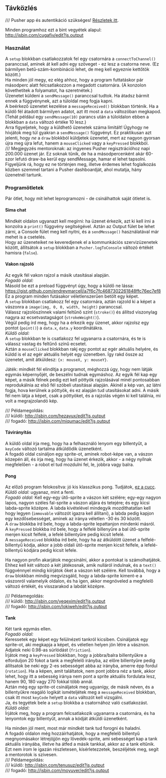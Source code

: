 ## Távközlés
/// Pusher app és autentikáció szükséges! [Részletek itt](../../../.private/pusher-auth/README.md).

Minden programhoz ezt a bint vegyétek alapul: http://jsbin.com/cugafiv/edit?js,output  

### Használat

A `setup` blokkban csatlakozzatok fel egy csatornára a `connectToChannel()` paranccsal, aminek át kell adni egy szöveget - ez lesz a csatorna neve. (Ez bármilyen betű-szám-kombináció lehet, de meg kell egyeznie kettőtök között.)  
Ha minden jól megy, ez elég ahhoz, hogy a program futtatáskor pár másodperc alatt felcsatlakozzon a megadott csatornára. (A konzolon követhetitek a folyamatot, ha szeretnétek.)  
Üzenetet küldeni a `sendMessage()` paranccsal tudtok. Ha átadsz bármit ennek a függvénynek, azt a túloldal meg fogja kapni.  
A beérkező üzenetet kezelése a `messageReceived()` blokkban történik. Ha a küldő fél átadott bármilyen adatot, azt itt most a `data` változóban megkapod. (Tehát például egy `sendMessage(10)` parancs után a túloldalon ebben a blokkban a `data` változó értéke 10 lesz.)  
Arra figyeljetek, hogy a küldhető üzenetek száma limitált! Úgyhogy ne hívjátok meg túl gyakran a `sendMessage()` függvényt. Ez praktikusan azt jelenti, hogy _ne_ a `draw` blokkból küldjetek üzenetet, mert az nagyon gyorsan újra meg újra lefut, hanem a `mouseClicked` vagy a `keyPressed` blokkból.  
/// Megjegyzés mentoroknak: az ingyenes Pusher regisztrációhoz napi 200.000 üzenet jár. Ez soknak tűnik, de ha a másodpercenként akár 60-szor lefutó draw-ba kerül egy sendMessage, hamar el lehet tapsolni. Figyeljünk rá, hogy ez ne történjen meg, illetve érdemes lehet foglalkozás közben szemmel tartani a Pusher dashboardját, ahol mutatja, hány üzenetnél tartunk.   
 
### Programötletek

Pár ötlet, hogy mit lehet leprogramozni - de csinálhattok saját ötletet is.  

#### Sima chat  
Mindkét oldalon ugyanazt kell megírni: ha üzenet érkezik, azt ki kell írni a konzolra a `print()` függvény segítségével. Aztán az Output fület be lehet zárni, a Console fület meg kell nyitni, és a `sendMessage()` használatával már mehet is a csetelés.  
Hogy az üzeneteiket ne keveredjenek el a kommunkációs szervizüzenetek között, állítsátok a `setup` blokkban a `Pusher.logToConsole` változó értékét hamisra (`false`).  

#### Vakon rajzoló
Az egyik fél vakon rajzol a másik utasításai alapján.  
_Fogadó oldal:_  
Másold be ezt a preload függvényt úgy, hogy a küldő ne lássa: https://gist.github.com/endreymarcell/a7f6c7fc4687302261848ffc76ec7ef8  
Ez a program minden futásakor véletlenszerűen betölt egy képet.  
A `setup` blokkban csatlakozz fel egy csatornára, aztán rajzold ki a képet a vászonra a `image(img, 0, 0, width, height)` paranccsal.  
Válassz rajzolószínnek valami feltűnő színt (`stroke()`) és állítsd viszonylag nagyra az ecsetvastagságot (`strokeWeight()`).  
Végül pedig írd meg, hogy ha a érkezik egy üzenet, akkor rajzolsz egy pontot (`point()`) a `data.x`, `data.y` koordinátákra.  
_Küldő oldal:_  
A `setup` blokkban te is csatlakozz fel ugyanarra a csatornára, és te is válassz vastag és feltűnő színű ecsetet.  
Aztán a `mouseClicked` blokkban rakj egy pontot az egér aktuális helyére, és küldd is el az egér aktuális helyét egy üzenetben. Így rakd össze az üzenetet, amit átküldesz: `{x: mouseX, y: mouseY}`.  

Játék: mindkét fél elindítja a programot, méghozzá úgy, hogy nem látják egymás képernyőjét, de beszélni tudnak egymáshoz. Az egyik fél kap egy képet, a másik félnek pedig ezt kell pöttyök rajzolásával minél pontosabban reprodukálnia az első fél szóbeli utasításai alapján. Akinél a kép van, az látni fogja, hova kerülnek a pöttyök, és ez alapján tud utasításokat adni. A másik fél nem látja a képet, csak a pöttyöket, és a rajzolás végén ki kell találnia, mi volt a megrajzolandó kép.  

/// Példamegoldás:  
/// küldő: http://jsbin.com/hezayux/edit?js,output  
/// fogadó: http://jsbin.com/miqumac/edit?js,output  

#### Távirányítás  
A küldő oldal írja meg, hogy ha a felhasználó lenyom egy billentyűt, a `keyCode` változó tartalma átküldődik üzenetként.  
A fogadó oldal csináljon egy sprite-ot, aminek robot-képe van, a vászon közepén áll, és írja meg, hogy ha üzenet érkezik, akkor - a négy nyílnak megfelelően - a robot el tud mozdulni fel, le, jobbra vagy balra.  

#### Pong
Az előző program felokosítva: jó kis klasszikus pong. Tudjátok, [ez a cucc](https://media.giphy.com/media/tJc0Sq1jilB8A/giphy.gif).  
_Küldő oldal:_ ugyanaz, mint a fenti.  
_Fogadó oldal:_ Kell egy-egy ütő-sprite a vászon két szélére; egy-egy nagyon lapos, nagyon széles fal-sprite a vászon aljára és tetejére; és egy kicsi labda-sprite középre. A labda kivételével mindegyik mozdíthatatlan kell hogy legyen (`immovable` változót igazra kell állítani), a labda pedig kapjon egy kezdősebességet, aminek az iránya véletlen  -30 és 30 között.  
A `draw` blokkba írd bele, hogy a labda-sprite lepattanjon mindenki másról.  
A `keyPressed` blokkba írd bele, hogy a felfelé billenyűre a bal ütő-sprite menjen kicsit felfelé, a lefelé billentyűre pedig kicsit lefelé.  
A `messageReceived` blokkba írd bele, hogy ha az átküldött üzenet a felfelé-billentyű kódja, akkor a jobb oldali ütő-sprite menjen kicsit felfele, a lefelé-billentyű kódjára pedig kicsit lefele.  

Ha nagyon profin akarjátok megcsinálni, akkor a pontokat is számolhatjátok. Ehhez kell két változó a két játékosnak, amik nulláról indulnak, és a `text()` függvénnyel mindig kiírjátok őket a vászon két szélére. Kell továbbá, hogy a `draw` blokkban mindig megvizsgáld, hogy a labda-sprite kiment-e a vászonról valamelyik oldalon, és ha igen, akkor megnöveled a megfelelő változó értékét, és visszarakod a labdát középre.  

/// Példamegoldás:  
/// küldő: http://jsbin.com/yeqexim/edit?js,output  
/// fogadó: http://jsbin.com/lokiweh/edit?js,output

#### Tank
Két tank egymás ellen.  
_Fogadó oldal:_  
Keressetek egy képet egy felülnézeti tankról kicsiben. Csináljatok egy sprite-ot, aki megkapja a képet, és véletlen helyen jön létre a vásznon. Adjatok neki 0.98-as súrlódást (`friction`).  
Írjátok meg a `keyPressed` blokkban, hogy a jobbra/balra billentyűkre a elforduljon 20 fokot a tank a megfelelő irányba, az előre billentyűre pedig állítsatok be neki egy 2-es sebességet abba az irányba, amerre épp fordul (`rotation`). Ha a képen, amit találtatok, nem pont jobbra néz a tank, akkor lehet, hogy itt a sebesség iránya nem pont a sprite aktuális fordulata lesz, hanem 90, 180 vagy 270 fokkal több annál.  
Aztán még egy sprite-ot csináljatok meg ugyanígy, de másik néven, és a billentyűkre reagáló logikát ismételjétek meg a `messageReceived` blokkban, csak itt most `keyCode` helyett a `data` változót kell vizsgálni.   
Ja, és tegyétek bele a `setup` blokkba a csatornához való csatlakozást.  
_Küldő oldal:_  
Írjátok meg, hogy a program felcsatlakozik ugyanarra a csatornára, és ha lenyomtok egy billentyűt, annak a kódját átküldi üzenetként.  

Ha minden jól ment, most már mindkét tank tud forogni és haladni.  
A fogadó oldalon még hozzáírhatjátok, hogy a megfelelő billentyű megnyomásakor létrejöjjön egy lövedék-sprite, ami sebességet kap a tank aktuális irányába, illetve ha átfed a másik tankkal, akkor az a tank eltűnik. Ezt nem írom le igazán részletesen, kísérletezzetek, beszéljétek meg, segít a mentorotok is szívesen.  
/// Példamegoldás:  
/// küldő: http://jsbin.com/tenusuz/edit?js,output  
/// fogadó: http://jsbin.com/moyuver/edit?js,output  
